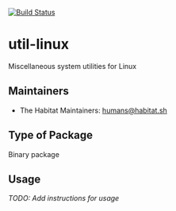 [![Build Status](https://dev.azure.com/chefcorp-partnerengineering/Chef%20Base%20Plans/_apis/build/status/chef-base-plans.util-linux?branchName=master)](https://dev.azure.com/chefcorp-partnerengineering/Chef%20Base%20Plans/_build/latest?definitionId=141&branchName=master)

# util-linux

Miscellaneous system utilities for Linux

## Maintainers

* The Habitat Maintainers: <humans@habitat.sh>

## Type of Package

Binary package

## Usage

*TODO: Add instructions for usage*
